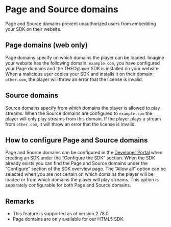 # Page and Source domains

Page and Source domains prevent unauthorized users from embedding your SDK on their website.

## Page domains (web only)

Page domains specify on which domains the player can be loaded. Imagine your website has the following domain: `example.com`, you have configured your Page domains and the THEOplayer SDK is installed on your website. When a malicious user copies your SDK and installs it on their domain: `other.com`, the player will throw an error that the license is invalid.

## Source domains

Source domains specify from which domains the player is allowed to play streams. When the Source domains are configured to `example.com` the player will only play streams from this domain. If the player plays a stream from `other.com`, it will throw an error that the license is invalid.

## How to configure Page and Source domains

Page and Source domains can be configured in the [Developer Portal](https://portal.theoplayer.com) when creating an SDK under the “Configure the SDK” section. When the SDK already exists you can find the Page and Source domains under the “Configure” section of the SDK overview page. The “Allow all” option can be selected when you are not certain on which domains the player will be loaded or from which domains the player will play streams. This option is separately configurable for both Page and Source domains.

## Remarks

- This feature is supported as of version 2.78.0.
- Page domains are only available for our HTML5 SDK.
